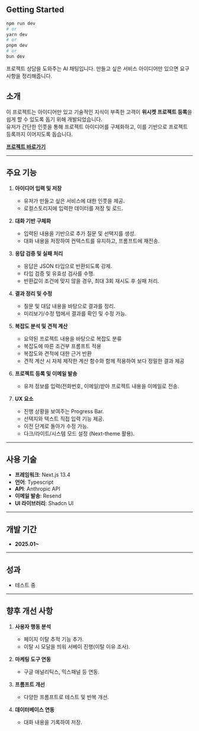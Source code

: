 ## Getting Started

```bash
npm run dev
# or
yarn dev
# or
pnpm dev
# or
bun dev
```

프로젝트 상담을 도와주는 AI 채팅입니다. 만들고 싶은 서비스 아이디어만 있으면 요구사항을 정리해줍니다.

## 소개

이 프로젝트는 아이디어만 있고 기술적인 지식이 부족한 고객이 **위시켓 프로젝트 등록**을 쉽게 할 수 있도록 돕기 위해 개발되었습니다.  
유저가 간단한 인풋을 통해 프로젝트 아이디어를 구체화하고, 이를 기반으로 프로젝트 등록까지 이어지도록 돕습니다.

**[프로젝트 바로가기](https://wishchat.vercel.app/)**

---

## 주요 기능

1. **아이디어 입력 및 저장**
   - 유저가 만들고 싶은 서비스에 대한 인풋을 제공.
   - 로컬스토리지에 입력한 데이터를 저장 및 로드.
2. **대화 기반 구체화**

   - 입력된 내용을 기반으로 추가 질문 및 선택지를 생성.
   - 대화 내용을 저장하여 컨텍스트를 유지하고, 프롬프트에 재전송.

3. **응답 검증 및 실패 처리**

   - 응답은 JSON 타입으로 반환되도록 강제.
   - 타입 검증 및 유효성 검사를 수행.
   - 반환값이 조건에 맞지 않을 경우, 최대 3회 재시도 후 실패 처리.

4. **결과 정리 및 수정**

   - 질문 및 대답 내용을 바탕으로 결과를 정리.
   - 미리보기/수정 탭에서 결과를 확인 및 수정 가능.

5. **복잡도 분석 및 견적 계산**

   - 요약된 프로젝트 내용을 바탕으로 복잡도 분류
   - 복잡도에 따른 조건부 프롬프트 적용
   - 복잡도와 견적에 대한 근거 반환
   - 견적 계산 시 자체 제작한 계산 함수와 함께 적용하여 보다 정밀한 결과 제공

6. **프로젝트 등록 및 이메일 발송**

   - 유저 정보를 입력(전화번호, 이메일)받아 프로젝트 내용을 이메일로 전송.

7. **UX 요소**
   - 진행 상황을 보여주는 Progress Bar.
   - 선택지와 텍스트 직접 입력 기능 제공.
   - 이전 단계로 돌아가 수정 가능.
   - 다크/라이트/시스템 모드 설정 (Next-theme 활용).

---

## 사용 기술

- **프레임워크**: Next.js 13.4
- **언어**: Typescript
- **API**: Anthropic API
- **이메일 발송**: Resend
- **UI 라이브러리**: Shadcn UI

---

## 개발 기간

- **2025.01~**

---

## 성과

- 테스트 중

---

## 향후 개선 사항

1. **사용자 행동 분석**

   - 페이지 이탈 추적 기능 추가.
   - 이탈 시 모달을 띄워 서베이 진행(이탈 이유 조사).

2. **마케팅 도구 연동**

   - 구글 애널리틱스, 믹스패널 등 연동.

3. **프롬프트 개선**

   - 다양한 프롬프트로 테스트 및 반복 개선.

4. **데이터베이스 연동**
   - 대화 내용을 기록하여 저장.
